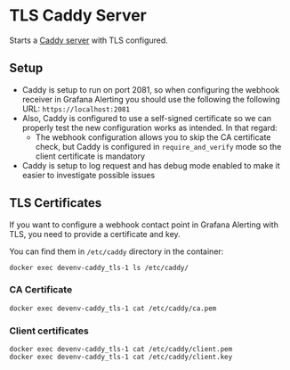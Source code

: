 # TLS Caddy Server

Starts a [Caddy server](https://caddyserver.com/) with TLS configured.

## Setup

- Caddy is setup to run on port 2081, so when configuring the webhook receiver in Grafana Alerting you should use the
following the following URL: `https://localhost:2081`
- Also, Caddy is configured to use a self-signed certificate so we can properly test the new configuration works as
intended. In that regard:
  - The webhook configuration allows you to skip the CA certificate check, but Caddy is configured in
  `require_and_verify` mode so the client certificate is mandatory
- Caddy is setup to log request and has debug mode enabled to make it easier to investigate possible issues

## TLS Certificates

If you want to configure a webhook contact point in Grafana Alerting with TLS, you need to provide a certificate and key.

You can find them in `/etc/caddy` directory in the container:

``` shell
docker exec devenv-caddy_tls-1 ls /etc/caddy/
```

### CA Certificate

``` shell
docker exec devenv-caddy_tls-1 cat /etc/caddy/ca.pem
```

### Client certificates

``` shell
docker exec devenv-caddy_tls-1 cat /etc/caddy/client.pem
docker exec devenv-caddy_tls-1 cat /etc/caddy/client.key
```
